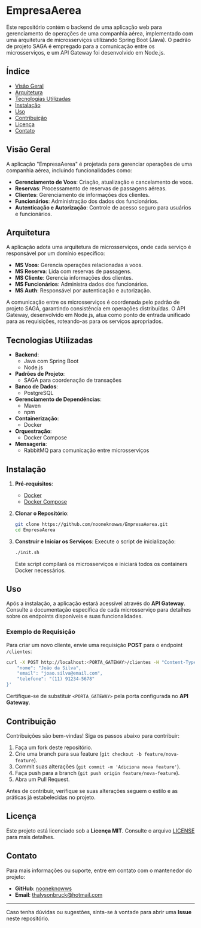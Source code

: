 
# EmpresaAerea

Este repositório contém o backend de uma aplicação web para gerenciamento de operações de uma companhia aérea, implementado com uma arquitetura de microsserviços utilizando Spring Boot (Java). O padrão de projeto SAGA é empregado para a comunicação entre os microsserviços, e um API Gateway foi desenvolvido em Node.js.

## Índice

- [Visão Geral](#visão-geral)
- [Arquitetura](#arquitetura)
- [Tecnologias Utilizadas](#tecnologias-utilizadas)
- [Instalação](#instalação)
- [Uso](#uso)
- [Contribuição](#contribuição)
- [Licença](#licença)
- [Contato](#contato)

## Visão Geral

A aplicação "EmpresaAerea" é projetada para gerenciar operações de uma companhia aérea, incluindo funcionalidades como:

- **Gerenciamento de Voos**: Criação, atualização e cancelamento de voos.
- **Reservas**: Processamento de reservas de passagens aéreas.
- **Clientes**: Gerenciamento de informações dos clientes.
- **Funcionários**: Administração dos dados dos funcionários.
- **Autenticação e Autorização**: Controle de acesso seguro para usuários e funcionários.

## Arquitetura

A aplicação adota uma arquitetura de microsserviços, onde cada serviço é responsável por um domínio específico:

- **MS Voos**: Gerencia operações relacionadas a voos.
- **MS Reserva**: Lida com reservas de passagens.
- **MS Cliente**: Gerencia informações dos clientes.
- **MS Funcionários**: Administra dados dos funcionários.
- **MS Auth**: Responsável por autenticação e autorização.

A comunicação entre os microsserviços é coordenada pelo padrão de projeto SAGA, garantindo consistência em operações distribuídas. O API Gateway, desenvolvido em Node.js, atua como ponto de entrada unificado para as requisições, roteando-as para os serviços apropriados.

## Tecnologias Utilizadas

- **Backend**:
  - Java com Spring Boot
  - Node.js
- **Padrões de Projeto**:
  - SAGA para coordenação de transações
- **Banco de Dados**:
  - PostgreSQL
- **Gerenciamento de Dependências**:
  - Maven
  - npm
- **Containerização**:
  - Docker
- **Orquestração**:
  - Docker Compose
- **Mensageria**:
  - RabbitMQ para comunicação entre microsserviços

## Instalação

1. **Pré-requisitos**:
   - [Docker](https://www.docker.com/get-started)
   - [Docker Compose](https://docs.docker.com/compose/install/)

2. **Clonar o Repositório**:
   ```bash
   git clone https://github.com/nooneknowws/EmpresaAerea.git
   cd EmpresaAerea
   ```

3. **Construir e Iniciar os Serviços**:
   Execute o script de inicialização:
   ```bash
   ./init.sh
   ```
   Este script compilará os microsserviços e iniciará todos os containers Docker necessários.

## Uso

Após a instalação, a aplicação estará acessível através do **API Gateway**. Consulte a documentação específica de cada microsserviço para detalhes sobre os endpoints disponíveis e suas funcionalidades.  

### Exemplo de Requisição

Para criar um novo cliente, envie uma requisição **POST** para o endpoint `/clientes`:  

```bash
curl -X POST http://localhost:<PORTA_GATEWAY>/clientes -H "Content-Type: application/json" -d '{
    "nome": "João da Silva",
    "email": "joao.silva@email.com",
    "telefone": "(11) 91234-5678"
}'
```

Certifique-se de substituir `<PORTA_GATEWAY>` pela porta configurada no **API Gateway**.  

## Contribuição

Contribuições são bem-vindas! Siga os passos abaixo para contribuir:

1. Faça um fork deste repositório.
2. Crie uma branch para sua feature (`git checkout -b feature/nova-feature`).
3. Commit suas alterações (`git commit -m 'Adiciona nova feature'`).
4. Faça push para a branch (`git push origin feature/nova-feature`).
5. Abra um Pull Request.

Antes de contribuir, verifique se suas alterações seguem o estilo e as práticas já estabelecidas no projeto.

## Licença

Este projeto está licenciado sob a **Licença MIT**. Consulte o arquivo [LICENSE](LICENSE) para mais detalhes.

## Contato

Para mais informações ou suporte, entre em contato com o mantenedor do projeto:

- **GitHub**: [nooneknowws](https://github.com/nooneknowws)
- **Email**: [thalysonbruck@hotmail.com](mailto:thalysonbruck@hotmail.com)

---

Caso tenha dúvidas ou sugestões, sinta-se à vontade para abrir uma **Issue** neste repositório.

